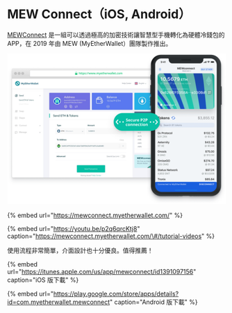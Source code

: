 # MEW Connect（iOS, Android）

[MEWConnect](https://mewconnect.myetherwallet.com/#/) 是一組可以透過極高的加密技術讓智慧型手機轉化為硬體冷錢包的 APP，在 2019 年由 MEW \(MyEtherWallet）團隊製作推出。

![](../.gitbook/assets/image%20%2811%29.png)

{% embed url="https://mewconnect.myetherwallet.com/" %}

{% embed url="https://youtu.be/p2q6qrcKtj8" caption="https://mewconnect.myetherwallet.com/\#/tutorial-videos" %}

使用流程非常簡單，介面設計也十分優良。值得推薦！

{% embed url="https://itunes.apple.com/us/app/mewconnect/id1391097156" caption="iOS 版下載" %}

{% embed url="https://play.google.com/store/apps/details?id=com.myetherwallet.mewconnect" caption="Android 版下載" %}



